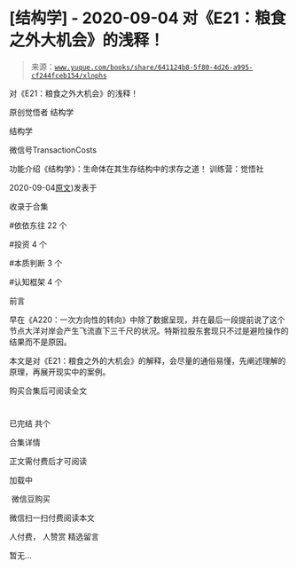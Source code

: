 # [结构学] - 2020-09-04 对《E21：粮食之外大机会》的浅释！

> 来源：[`www.yuque.com/books/share/641124b8-5f80-4d26-a995-cf244fceb154/xlnphs`](https://www.yuque.com/books/share/641124b8-5f80-4d26-a995-cf244fceb154/xlnphs)



对《E21：粮食之外大机会》的浅释！ 

原创觉悟者 结构学 

结构学 

微信号TransactionCosts 

功能介绍《结构学》：生命体在其生存结构中的求存之道！ 训练营：觉悟社 

2020-09-04[原文](https://mp.weixin.qq.com/s?__biz=MzIzMDYwOTM0Mg==&mid=2247484490&idx=1&sn=d6b0ba80383d73c2bfb33dd61bad8d51&chksm=e8b19c9bdfc6158d73d9235a78c2973b21668eebd350c2f32979b7c00cbf60772ad297245654#rd))发表于 

收录于合集 

#依依东往 22 个 

#投资 4 个 

#本质判断 3 个 

#认知框架 4 个 

前言 

早在《A220：一次方向性的转向》中除了数据呈现，并在最后一段提前说了这个节点大洋对岸会产生飞流直下三千尺的状况。特斯拉股东套现只不过是避险操作的结果而不是原因。 

本文是对《E21：粮食之外的大机会》的解释，会尽量的通俗易懂，先阐述理解的原理，再展开现实中的案例。 

购买合集后可阅读全文 

# 

已完结 共个 

合集详情 

正文需付费后才可阅读 

加载中 

 微信豆购买 

微信扫一扫付费阅读本文 

人付费， 人赞赏 <ne-h3 id="k0jMb" data-lake-id="k0jMb"><ne-heading-ext><ne-heading-anchor></ne-heading-anchor><ne-heading-fold></ne-heading-fold></ne-heading-ext><ne-heading-content>精选留言</ne-heading-content></ne-h3> 

暂无...